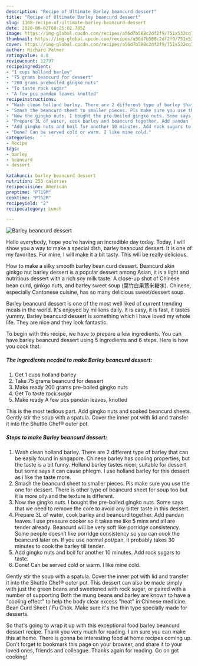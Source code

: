```yaml
---
description: "Recipe of Ultimate Barley beancurd dessert"
title: "Recipe of Ultimate Barley beancurd dessert"
slug: 1168-recipe-of-ultimate-barley-beancurd-dessert
date: 2020-09-02T00:25:02.785Z
image: https://img-global.cpcdn.com/recipes/a56d7b588c2df2f9/751x532cq70/barley-beancurd-dessert-recipe-main-photo.jpg
thumbnail: https://img-global.cpcdn.com/recipes/a56d7b588c2df2f9/751x532cq70/barley-beancurd-dessert-recipe-main-photo.jpg
cover: https://img-global.cpcdn.com/recipes/a56d7b588c2df2f9/751x532cq70/barley-beancurd-dessert-recipe-main-photo.jpg
author: Richard Palmer
ratingvalue: 4.8
reviewcount: 12797
recipeingredient:
- "1 cups holland barley"
- "75 grams beancurd for dessert"
- "200 grams preboiled gingko nuts"
- "To taste rock sugar"
- "A few pcs pandan leaves knotted"
recipeinstructions:
- "Wash clean holland barley. There are 2 different type of barley that can be easily found in singapore. Chinese barley has cooling properties, but the taste is a bit funny. Holland barley tastes nicer, suitable for dessert but some says it can cause phlegm. I use holland barley for this dessert as i like the taste more."
- "Smash the beancurd sheet to smaller pieces. Pls make sure you use the one for dessert. There is other type of beancurd sheet for soup too but it is more oily and the texture is different."
- "Now the gingko nuts. I bought the pre-boiled gingko nuts. Some says that we need to remove the core to avoid any bitter taste in this dessert."
- "Prepare 3L of water, cook barley and beancurd together. Add pandan leaves. I use pressure cooker so it takes me like 5 mins and all are tender already. Beancurd will be very soft like porridge consistency. Some people doesn’t like porridge consistency so you can cook the beancurd later on. If you use normal pot/pan, it probably takes 30 minutes to cook the barley till tender."
- "Add gingko nuts and boil for another 10 minutes. Add rock sugars to taste."
- "Done! Can be served cold or warm. I like mine cold."
categories:
- Recipe
tags:
- barley
- beancurd
- dessert

katakunci: barley beancurd dessert 
nutrition: 253 calories
recipecuisine: American
preptime: "PT19M"
cooktime: "PT52M"
recipeyield: "2"
recipecategory: Lunch

---
```



![Barley beancurd dessert](https://img-global.cpcdn.com/recipes/a56d7b588c2df2f9/751x532cq70/barley-beancurd-dessert-recipe-main-photo.jpg)

Hello everybody, hope you're having an incredible day today. Today, I will show you a way to make a special dish, barley beancurd dessert. It is one of my favorites. For mine, I will make it a bit tasty. This will be really delicious.

How to make a silky smooth barley bean curd dessert. Beancurd skin ginkgo nut barley dessert is a popular dessert among Asian, it is a light and nutritious dessert with a rich soy milk taste. A close-up shot of Chinese bean curd, ginkgo nuts, and barley sweet soup (腐竹白果薏米糖水). Chinese, especially Cantonese cuisine, has so many delicious sweet/dessert soup.

Barley beancurd dessert is one of the most well liked of current trending meals in the world. It's enjoyed by millions daily. It is easy, it is fast, it tastes yummy. Barley beancurd dessert is something which I have loved my whole life. They are nice and they look fantastic.


To begin with this recipe, we have to prepare a few ingredients. You can have barley beancurd dessert using 5 ingredients and 6 steps. Here is how you cook that.

<!--inarticleads1-->

##### The ingredients needed to make Barley beancurd dessert:

1. Get 1 cups holland barley
1. Take 75 grams beancurd for dessert
1. Make ready 200 grams pre-boiled gingko nuts
1. Get To taste rock sugar
1. Make ready A few pcs pandan leaves, knotted


This is the most tedious part. Add gingko nuts and soaked beancurd sheets. Gently stir the soup with a spatula. Cover the inner pot with lid and transfer it into the Shuttle Chef® outer pot. 

<!--inarticleads2-->

##### Steps to make Barley beancurd dessert:

1. Wash clean holland barley. There are 2 different type of barley that can be easily found in singapore. Chinese barley has cooling properties, but the taste is a bit funny. Holland barley tastes nicer, suitable for dessert but some says it can cause phlegm. I use holland barley for this dessert as i like the taste more.
1. Smash the beancurd sheet to smaller pieces. Pls make sure you use the one for dessert. There is other type of beancurd sheet for soup too but it is more oily and the texture is different.
1. Now the gingko nuts. I bought the pre-boiled gingko nuts. Some says that we need to remove the core to avoid any bitter taste in this dessert.
1. Prepare 3L of water, cook barley and beancurd together. Add pandan leaves. I use pressure cooker so it takes me like 5 mins and all are tender already. Beancurd will be very soft like porridge consistency. Some people doesn’t like porridge consistency so you can cook the beancurd later on. If you use normal pot/pan, it probably takes 30 minutes to cook the barley till tender.
1. Add gingko nuts and boil for another 10 minutes. Add rock sugars to taste.
1. Done! Can be served cold or warm. I like mine cold.


Gently stir the soup with a spatula. Cover the inner pot with lid and transfer it into the Shuttle Chef® outer pot. This dessert can also be made simply with just the green beans and sweetened with rock sugar, or paired with a number of supporting Both the mung beans and barley are known to have a &#34;cooling effect&#34; to help the body clear excess &#34;heat&#34; in Chinese medicine. Bean Curd Sheet / Fu Chok. Make sure it&#39;s the thin type specially made for desserts. 

So that's going to wrap it up with this exceptional food barley beancurd dessert recipe. Thank you very much for reading. I am sure you can make this at home. There is gonna be interesting food at home recipes coming up. Don't forget to bookmark this page on your browser, and share it to your loved ones, friends and colleague. Thanks again for reading. Go on get cooking!
